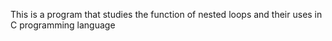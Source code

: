 This is a program that studies the function of nested loops and their uses in C programming language

